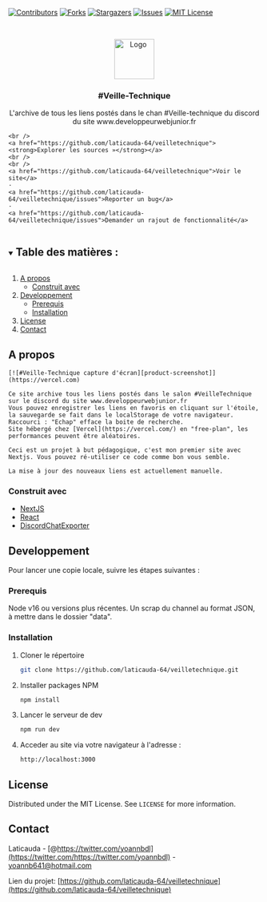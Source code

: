 <!--
*** Thanks for checking out the Best-README-Template. If you have a suggestion
*** that would make this better, please fork the repo and create a pull request
*** or simply open an issue with the tag "enhancement".
*** Thanks again! Now go create something AMAZING! :D
***
***
***
*** To avoid retyping too much info. Do a search and replace for the following:
*** laticauda-64, veilletechnique, https://twitter.com/yoannbdl, yoannb641@hotmail.com, #veille-technique, project_description
-->

<!-- PROJECT SHIELDS -->
<!--
*** I'm using markdown "reference style" links for readability.
*** Reference links are enclosed in brackets [ ] instead of parentheses ( ).
*** See the bottom of this document for the declaration of the reference variables
*** for contributors-url, forks-url, etc. This is an optional, concise syntax you may use.
*** https://www.markdownguide.org/basic-syntax/#reference-style-links
-->

[![Contributors][contributors-shield]][contributors-url]
[![Forks][forks-shield]][forks-url]
[![Stargazers][stars-shield]][stars-url]
[![Issues][issues-shield]][issues-url]
[![MIT License][license-shield]][license-url]

<!-- PROJECT LOGO -->
<br />
<p align="center">
  <a href="https://github.com/laticauda-64/veilletechnique">
    <img src="public/favicon.ico" alt="Logo" width="80" height="80">
  </a>

  <h3 align="center">#Veille-Technique</h3>

  <p align="center">
    L'archive de tous les liens postés dans le chan #Veille-technique du discord du site www.developpeurwebjunior.fr

    <br />
    <a href="https://github.com/laticauda-64/veilletechnique"><strong>Explorer les sources »</strong></a>
    <br />
    <br />
    <a href="https://github.com/laticauda-64/veilletechnique">Voir le site</a>
    ·
    <a href="https://github.com/laticauda-64/veilletechnique/issues">Reporter un bug</a>
    ·
    <a href="https://github.com/laticauda-64/veilletechnique/issues">Demander un rajout de fonctionnalité</a>

  </p>
</p>

<!-- TABLE OF CONTENTS -->
<details open="open">
  <summary><h2 style="display: inline-block">Table des matières :</h2></summary>
  <ol>
    <li>
      <a href="#a-propos">A propos</a>
      <ul>
        <li><a href="#construit-avec">Construit avec</a></li>
      </ul>
    </li>
    <li>
      <a href="#developpement">Developpement</a>
      <ul>
        <li><a href="#prerequis">Prerequis</a></li>
        <li><a href="#installation">Installation</a></li>
      </ul>
    </li>
    <li><a href="#license">License</a></li>
    <li><a href="#contact">Contact</a></li>
  </ol>
</details>

<!-- ABOUT THE PROJECT -->

## A propos

    [![#Veille-Technique capture d'écran][product-screenshot]](https://vercel.com)

    Ce site archive tous les liens postés dans le salon #VeilleTechnique sur le discord du site www.developpeurwebjunior.fr
    Vous pouvez enregistrer les liens en favoris en cliquant sur l'étoile, la sauvegarde se fait dans le localStorage de votre navigateur.
    Raccourci : "Echap" efface la boite de recherche.
    Site hébergé chez [Vercel](https://vercel.com/) en "free-plan", les performances peuvent être aléatoires.

    Ceci est un projet à but pédagogique, c'est mon premier site avec Nextjs. Vous pouvez ré-utiliser ce code comme bon vous semble.

    La mise à jour des nouveaux liens est actuellement manuelle.

### Construit avec

- [NextJS](https://nextjs.org/)
- [React](https://reactjs.org/)
- [DiscordChatExporter](https://github.com/Tyrrrz/DiscordChatExporter)

<!-- GETTING STARTED -->

## Developpement

Pour lancer une copie locale, suivre les étapes suivantes :

### Prerequis

Node v16 ou versions plus récentes.
Un scrap du channel au format JSON, à mettre dans le dossier "data".

### Installation

1. Cloner le répertoire
   ```sh
   git clone https://github.com/laticauda-64/veilletechnique.git
   ```
2. Installer packages NPM
   ```sh
   npm install
   ```
3. Lancer le serveur de dev
   ```sh
   npm run dev
   ```
4. Acceder au site via votre navigateur à l'adresse :
   ```sh
   http://localhost:3000
   ```

<!-- LICENSE -->

## License

Distributed under the MIT License. See `LICENSE` for more information.

<!-- CONTACT -->

## Contact

Laticauda - [@https://twitter.com/yoannbdl](https://twitter.com/https://twitter.com/yoannbdl) - yoannb641@hotmail.com

Lien du projet: [https://github.com/laticauda-64/veilletechnique](https://github.com/laticauda-64/veilletechnique)

<!-- MARKDOWN LINKS & IMAGES -->
<!-- https://www.markdownguide.org/basic-syntax/#reference-style-links -->

[contributors-shield]: https://img.shields.io/github/contributors/laticauda-64/veilletechnique.svg?style=for-the-badge
[contributors-url]: https://github.com/laticauda-64/veilletechnique/graphs/contributors
[stars-shield]: https://img.shields.io/github/stars/laticauda-64/veilletechnique.svg?style=for-the-badge
[stars-url]: https://github.com/laticauda-64/veilletechnique/stargazers
[forks-shield]: https://img.shields.io/github/forks/laticauda-64/veilletechnique.svg?style=for-the-badge
[forks-url]: https://github.com/laticauda-64/veilletechnique/network/members
[issues-shield]: https://img.shields.io/github/issues/laticauda-64/veilletechnique.svg?style=for-the-badge
[issues-url]: https://github.com/laticauda-64/veilletechnique/issues
[license-shield]: https://img.shields.io/github/license/laticauda-64/veilletechnique.svg?style=for-the-badge
[license-url]: https://github.com/laticauda-64/veilletechnique/blob/main/LICENSE
[product-screenshot]: public/screenshot.png
